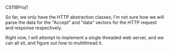 CS118Proj1

So far, we only have the HTTP abstraction classes; I'm not sure how we will parse the data for the 
"Accept" and "data" vectors for the HTTP request and response respectively.

Right now, I will attempt to implement a single threaded web server, and we can all sit, and figure
out how to multithread it.